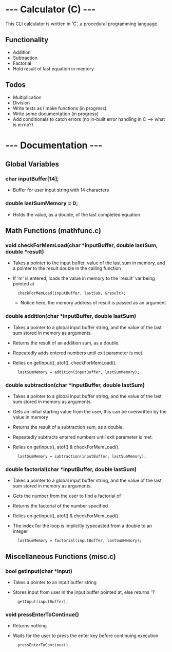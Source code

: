 # --- Calculator (C) ---
This CLI calculator is written in 'C', a procedural programming language.

## Functionality
- Addition
- Subtraction
- Factorial
- Hold result of last equation in memory

## Todos
- Multiplication
- Division
- Write tests as I make functions (in progress)
- Write some documentation (in progress)
- Add conditionals to catch errors (no in-built error handling in C --> what is errno?)

# --- Documentation ---
## Global Variables
### char inputBuffer[14];
- Buffer for user input string with 14 characters

### double lastSumMemory = 0;
- Holds the value, as a double, of the last completed equation

## Math Functions (mathfunc.c)
### void checkForMemLoad(char *inputBuffer, double lastSum, double *result)
- Takes a pointer to the input buffer, value of the last sum in memory, and a pointer to the result double in the calling function
- If 'm' is entered, loads the value in memory to the 'result' var being pointed at

        checkForMemLoad(inputBuffer, lastSum, &result);
    - Notice here, the memory address of result is passed as an argument

### double addition(char *inputBuffer, double lastSum)
- Takes a pointer to a global input buffer string, and the value of the last sum stored in memory as arguments.
- Returns the result of an addition sum, as a double.
- Repeatedly adds entered numbers until exit parameter is met.
- Relies on getInput(), atof(), checkForMemLoad().

        lastSumMemory = addition(inputBuffer, lastSumMemory);

### double subtraction(char *inputBuffer, double lastSum)
- Takes a pointer to a global input buffer string, and the value of the last sum stored in memory as arguments.
- Gets an initial starting value from the user, this can be overwritten by the value in memory
- Returns the result of a subtraction sum, as a double.
- Repeatedly subtracts entered numbers until exit parameter is met.
- Relies on getInput(), atof() & checkForMemLoad().

        lastSumMemory = subtraction(inputBuffer, lastSumMemory);

### double factorial(char *inputBuffer, double lastSum)
- Takes a pointer to a global input buffer string, and the value of the last sum stored in memory as arguments.
- Gets the number from the user to find a factorial of
- Returns the factorial of the number specified
- Relies on getInput(), atof() & checkForMemLoad().
- The index for the loop is implicitly typecasted from a double to an integer

        lastSumMemory = factorial(inputBuffer, lastSumMemory);

## Miscellaneous Functions (misc.c)
### bool getInput(char *input)
- Takes a pointer to an input buffer string
- Stores input from user in the input buffer pointed at, else returns '1'

        getInput(inputBuffer);

### void pressEnterToContinue()
- Returns nothing
- Waits for the user to press the enter key before continuing execution

        pressEnterToContinue()